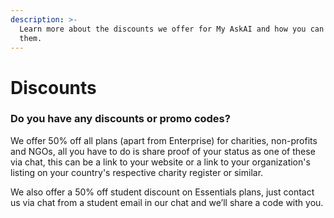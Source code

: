 ```yaml
---
description: >-
  Learn more about the discounts we offer for My AskAI and how you can redeem
  them.
---
```


# Discounts

### Do you have any discounts or promo codes?

We offer 50% off all plans (apart from Enterprise) for charities, non-profits and NGOs, all you have to do is share proof of your status as one of these via chat, this can be a link to your website or a link to your organization's listing on your country's respective charity register or similar.

We also offer a 50% off student discount on Essentials plans, just contact us via chat from a student email in our chat and we’ll share a code with you.
